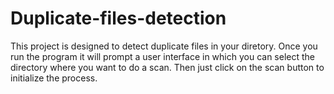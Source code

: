 # Duplicate-files-detection
This project is designed to detect duplicate files in your diretory.
Once you run the program it will prompt a user interface in which you can select the directory where you want to do a scan.
Then just click on the scan button to initialize the process.
